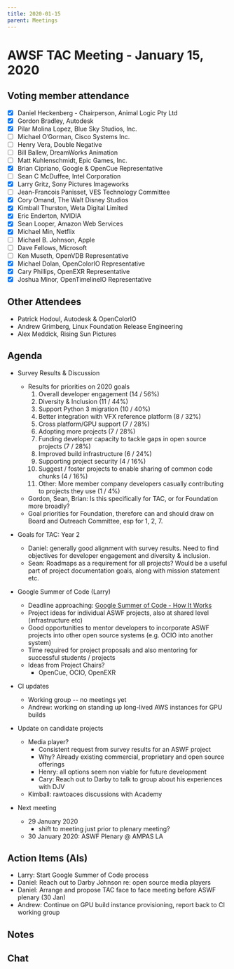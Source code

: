 ```yaml
---
title: 2020-01-15
parent: Meetings
---
```

# AWSF TAC Meeting - January 15, 2020

## Voting member attendance

* [x] Daniel Heckenberg - Chairperson, Animal Logic Pty Ltd
* [x] Gordon Bradley, Autodesk
* [x] Pilar Molina Lopez, Blue Sky Studios, Inc.
* [ ] Michael O’Gorman, Cisco Systems Inc.
* [ ] Henry Vera, Double Negative
* [ ] Bill Ballew, DreamWorks Animation
* [ ] Matt Kuhlenschmidt, Epic Games, Inc.
* [x] Brian Cipriano, Google & OpenCue Representative
* [ ] Sean C McDuffee, Intel Corporation
* [x] Larry Gritz, Sony Pictures Imageworks
* [ ] Jean-Francois Panisset, VES Technology Committee
* [x] Cory Omand, The Walt Disney Studios
* [x] Kimball Thurston, Weta Digital Limited
* [x] Eric Enderton, NVIDIA
* [x] Sean Looper, Amazon Web Services
* [x] Michael Min, Netflix
* [ ] Michael B. Johnson, Apple
* [ ] Dave Fellows, Microsoft
* [ ] Ken Museth, OpenVDB Representative
* [x] Michael Dolan, OpenColorIO Representative
* [x] Cary Phillips, OpenEXR Representative
* [x] Joshua Minor, OpenTimelineIO Representative

## Other Attendees

* Patrick Hodoul, Autodesk & OpenColorIO
* Andrew Grimberg, Linux Foundation Release Engineering
* Alex Meddick, Rising Sun Pictures

## Agenda

* Survey Results & Discussion
    * Results for priorities on 2020 goals
        1. Overall developer engagement (14 / 56%)
        2. Diversity & Inclusion (11 / 44%)
        3. Support Python 3 migration (10 / 40%)
        4. Better integration with VFX reference platform (8 / 32%)
        5. Cross platform/GPU support (7 / 28%)
        6. Adopting more projects (7 / 28%)
        7. Funding developer capacity to tackle gaps in open source projects (7 / 28%)
        8. Improved build infrastructure (6 / 24%)
        9. Supporting project security (4 / 16%)
        10. Suggest / foster projects to enable sharing of common code chunks (4 / 16%)
        11. Other: More member company developers casually contributing to projects they use (1 / 4%)
    * Gordon, Sean, Brian: Is this specifically for TAC, or for Foundation more broadly?
    * Goal priorities for Foundation, therefore can and should draw on Board and Outreach Committee, esp for 1, 2, 7.

* Goals for TAC: Year 2
    * Daniel: generally good alignment with survey results. Need to find objectives for developer engagement and diversity & inclusion.
    * Sean: Roadmaps as a requirement for all projects? Would be a useful part of project documentation goals, along with mission statement etc.

* Google Summer of Code (Larry)
    * Deadline approaching: [Google Summer of Code - How It Works](https://summerofcode.withgoogle.com/how-it-works/)
    * Project ideas for individual ASWF projects, also at shared level (infrastructure etc)
    * Good opportunities to mentor developers to incorporate ASWF projects into other open source systems (e.g. OCIO into another system)
    * Time required for project proposals and also mentoring for successful students / projects
    * Ideas from Project Chairs?
        * OpenCue, OCIO, OpenEXR

* CI updates
    * Working group -- no meetings yet
    * Andrew: working on standing up long-lived AWS instances for GPU builds

* Update on candidate projects
    * Media player?  
        * Consistent request from survey results for an ASWF project
        * Why? Already existing commercial, proprietary and open source offerings
        * Henry: all options seem non viable for future development
        * Cary: Reach out to Darby to talk to group about his experiences with DJV
    * Kimball: rawtoaces discussions with Academy

* Next meeting
    * 29 January 2020
        * shift to meeting just prior to plenary meeting?
    * 30 January 2020: ASWF Plenary @ AMPAS LA

## Action Items (AIs)

* Larry: Start Google Summer of Code process
* Daniel: Reach out to Darby Johnson re: open source media players
* Daniel: Arrange and propose TAC face to face meeting before ASWF plenary (30 Jan)
* Andrew: Continue on GPU build instance provisioning, report back to CI working group

## Notes

## Chat

